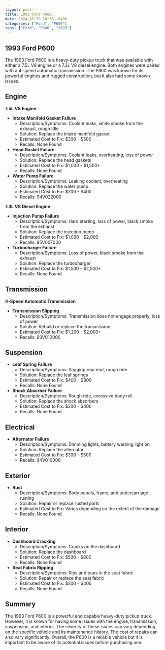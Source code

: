 ```yaml
---
layout: post
title: 1993 Ford P600
date: 2024-03-29 10:36 -0400
categories: ["Ford", "P600"]
tags: ["Ford", "P600", "1993"]
---
```

## 1993 Ford P600

The 1993 Ford P600 is a heavy-duty pickup truck that was available with either a 7.5L V8 engine or a 7.3L V8 diesel engine. Both engines were paired with a 4-speed automatic transmission. The P600 was known for its powerful engines and rugged construction, but it also had some known issues.

## Engine

**7.5L V8 Engine**

* **Intake Manifold Gasket Failure**
  * Description/Symptoms: Coolant leaks, white smoke from the exhaust, rough idle
  * Solution: Replace the intake manifold gasket
  * Estimated Cost to Fix: $300 - $500
  * Recalls: None Found
* **Head Gasket Failure**
  * Description/Symptoms: Coolant leaks, overheating, loss of power
  * Solution: Replace the head gaskets
  * Estimated Cost to Fix: $1,000 - $1,500+
  * Recalls: None Found
* **Water Pump Failure**
  * Description/Symptoms: Leaking coolant, overheating
  * Solution: Replace the water pump
  * Estimated Cost to Fix: $200 - $400
  * Recalls: 94V022000

**7.3L V8 Diesel Engine**

* **Injection Pump Failure**
  * Description/Symptoms: Hard starting, loss of power, black smoke from the exhaust
  * Solution: Replace the injection pump
  * Estimated Cost to Fix: $1,000 - $2,000
  * Recalls: 95V007000
* **Turbocharger Failure**
  * Description/Symptoms: Loss of power, black smoke from the exhaust
  * Solution: Replace the turbocharger
  * Estimated Cost to Fix: $1,500 - $2,500+
  * Recalls: None Found

## Transmission

**4-Speed Automatic Transmission**

* **Transmission Slipping**
  * Description/Symptoms: Transmission does not engage properly, loss of power
  * Solution: Rebuild or replace the transmission
  * Estimated Cost to Fix: $1,200 - $2,000+
  * Recalls: 93V010000

## Suspension

* **Leaf Spring Failure**
  * Description/Symptoms: Sagging rear end, rough ride
  * Solution: Replace the leaf springs
  * Estimated Cost to Fix: $400 - $800
  * Recalls: None Found
* **Shock Absorber Failure**
  * Description/Symptoms: Rough ride, excessive body roll
  * Solution: Replace the shock absorbers
  * Estimated Cost to Fix: $200 - $400
  * Recalls: None Found

## Electrical

* **Alternator Failure**
  * Description/Symptoms: Dimming lights, battery warning light on
  * Solution: Replace the alternator
  * Estimated Cost to Fix: $300 - $500
  * Recalls: 94V010000

## Exterior

* **Rust**
  * Description/Symptoms: Body panels, frame, and undercarriage rusting
  * Solution: Repair or replace rusted parts
  * Estimated Cost to Fix: Varies depending on the extent of the damage
  * Recalls: None Found

## Interior

* **Dashboard Cracking**
  * Description/Symptoms: Cracks on the dashboard
  * Solution: Replace the dashboard
  * Estimated Cost to Fix: $500 - $800
  * Recalls: None Found
* **Seat Fabric Ripping**
  * Description/Symptoms: Rips and tears in the seat fabric
  * Solution: Repair or replace the seat fabric
  * Estimated Cost to Fix: $200 - $400
  * Recalls: None Found

## Summary

The 1993 Ford P600 is a powerful and capable heavy-duty pickup truck. However, it is known for having some issues with the engine, transmission, suspension, and interior. The severity of these issues can vary depending on the specific vehicle and its maintenance history. The cost of repairs can also vary significantly. Overall, the P600 is a reliable vehicle but it is important to be aware of its potential issues before purchasing one.
